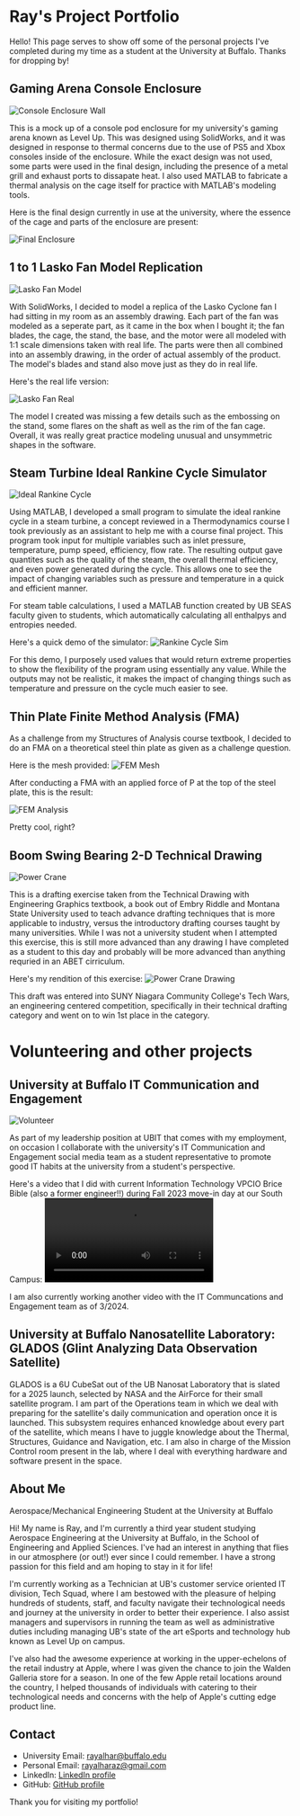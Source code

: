 
# Ray's Project Portfolio 

Hello! This page serves to show off some of the personal projects I've completed during my time as a student at the University at Buffalo. Thanks for dropping by!

## Gaming Arena Console Enclosure

![Console Enclosure Wall](/assets/img/consolepod_front_wall.PNG)

This is a mock up of a console pod enclosure for my university's gaming arena known as Level Up. This was designed using SolidWorks, and it was designed in response to thermal concerns due to the use of PS5 and Xbox consoles inside of the enclosure. While the exact design was not used, some parts were used in the final design, including the presence of a metal grill and exhaust ports to dissapate heat. I also used MATLAB to fabricate a thermal analysis on the cage itself for practice with MATLAB's modeling tools.

Here is the final design currently in use at the university, where the essence of the cage and parts of the enclosure are present:

![Final Enclosure](/assets/img/finalconsolepod.png)

## 1 to 1 Lasko Fan Model Replication

![Lasko Fan Model](assets/img/fanremovebg-transformed.png)

With SolidWorks, I decided to model a replica of the Lasko Cyclone fan I had sitting in my room as an assembly drawing. Each part of the fan was modeled as a seperate part, as it came in the box when I bought it; the fan blades, the cage, the stand, the base, and the motor were all modeled with 1:1 scale dimensions taken with real life. The parts were then all combined into an assembly drawing, in the order of actual assembly of the product. The model's blades and stand also move just as they do in real life. 

Here's the real life version:

![Lasko Fan Real](assets/img/s-l1600.jpg)

The model I created was missing a few details such as the embossing on the stand, some flares on the shaft as well as the rim of the fan cage. Overall, it was really great practice modeling unusual and unsymmetric shapes in the software.

## Steam Turbine Ideal Rankine Cycle Simulator
![Ideal Rankine Cycle](assets/img/Rankine-Cycle.png)

Using MATLAB, I developed a small program to simulate the ideal rankine cycle in a steam turbine, a concept reviewed in a Thermodynamics course I took previously as an assistant to help me with a course final project. This program took input for multiple variables such as inlet pressure, temperature, pump speed, efficiency, flow rate. The resulting output gave quantites such as the quality of the steam, the overall thermal efficiency, and even power generated during the cycle. This allows one to see the impact of changing variables such as pressure and temperature in a quick and efficient manner.

For steam table calculations, I used a MATLAB function created by UB SEAS faculty given to students, which automatically calculating all enthalpys and entropies needed. 

Here's a quick demo of the simulator:
![Rankine Cycle Sim](assets/img/MATLAB_OnsYmmTjRx.gif)

For this demo, I purposely used values that would return extreme properties to show the flexibility of the program using essentially any value. While the outputs may not be realistic, it makes the impact of changing things such as temperature and pressure on the cycle much easier to see.

## Thin Plate Finite Method Analysis (FMA)

As a challenge from my Structures of Analysis course textbook, I decided to do an FMA on a theoretical steel thin plate as given as a challenge question. 

Here is the mesh provided:
![FEM Mesh](assets/img/femmesh.png)

After conducting a FMA with an applied force of P at the top of the steel plate, this is the result:

![FEM Analysis](assets/img/femanalysis.jpeg)

Pretty cool, right?

## Boom Swing Bearing 2-D Technical Drawing

![Power Crane](assets/img/powercrane.jpg)

This is a drafting exercise taken from the Technical Drawing with Engineering Graphics textbook, a book out of Embry Riddle and Montana State University used to teach advance drafting techniques that is more applicable to industry, versus the introductory drafting courses taught by many universities. While I was not a university student when I attempted this exercise, this is still more advanced than any drawing I have completed as a student to this day and probably will be more advanced than anything requried in an ABET cirriculum.

Here's my rendition of this exercise:
![Power Crane Drawing](assets/img/drop_off.jpg)

This draft was entered into SUNY Niagara Community College's Tech Wars, an engineering centered competition, specifically in their technical drafting category and went on to win 1st place in the category.

# Volunteering and other projects

## University at Buffalo IT Communication and Engagement
![Volunteer](assets/img/Rayvolunteer.jpeg)

As part of my leadership position at UBIT that comes with my employment, on occasion I collaborate with the university's IT Communication and Engagement social media team as a student representative to promote good IT habits at the university from a student's perspective.

Here's a video that I did with current Information Technology VPCIO Brice Bible (also a former engineer!!) during Fall 2023 move-in day at our South Campus:
<video controls>
  <source src="https://github.com/rayalhar/rayalhar.github.io/raw/main/assets/img/UBIT360.mp4" type="video/mp4">
  Your browser does not support the video tag.
</video>

I am also currently working another video with the IT Communcations and Engagement team as of 3/2024.

## University at Buffalo Nanosatellite Laboratory: GLADOS (Glint Analyzing Data Observation Satellite) 

GLADOS is a 6U CubeSat out of the UB Nanosat Laboratory that is slated for a 2025 launch, selected by NASA and the AirForce for their small satellite program. I am part of the Operations team in which we deal with preparing for the satellite's daily communication and operation once it is launched. This subsystem requires enhanced knowledge about every part of the satellite, which means I have to juggle knowledge about the Thermal, Structures, Guidance and Navigation, etc. I am also in charge of the Mission Control room present in the lab, where I deal with everything hardware and software present in the space.


<!-- Repeat the pattern for more projects as needed -->

## About Me

Aerospace/Mechanical Engineering Student at the University at Buffalo

Hi! My name is Ray, and I'm currently a third year student studying Aerospace Engineering at the University at Buffalo, in the School of Engineering and Applied Sciences. I've had an interest in anything that flies in our atmosphere (or out!) ever since I could remember. I have a strong passion for this field and am hoping to stay in it for life!

I'm currently working as a Technician at UB's customer service oriented IT division, Tech Squad, where I am bestowed with the pleasure of helping hundreds of students, staff, and faculty navigate their technological needs and journey at the university in order to better their experience. I also assist managers and supervisors in running the team as well as administrative duties including managing UB's state of the art eSports and technology hub known as Level Up on campus.

I've also had the awesome experience at working in the upper-echelons of the retail industry at Apple, where I was given the chance to join the Walden Galleria store for a season. In one of the few Apple retail locations around the country, I helped thousands of individuals with catering to their technological needs and concerns with the help of Apple's cutting edge product line.


## Contact

- University Email: rayalhar@buffalo.edu
- Personal Email: rayalharaz@gmail.com
- LinkedIn: [LinkedIn profile](https://www.linkedin.com/in/rayalhar)
- GitHub: [GitHub profile](https://github.com/rayalhar)

Thank you for visiting my portfolio!
